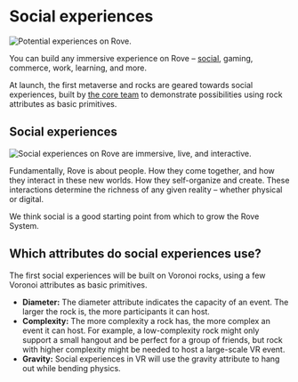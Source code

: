 # Social experiences



![Potential experiences on Rove.](https://lh5.googleusercontent.com/rHPYUVnnLEB4o6t2IzGs-VOqoPb2m5Qyob7BbvE8rHOrrIXbBxnJcpfc4JmQHFJttgXis0Dfe77xxRVxWZXyvBr\_bt\_P9C\_7OV4NvXtabUCbWR3CnZOvDeXOt3qGZgDFTgmzhJTo)

You can build any immersive experience on Rove – [social](social-experiences.md), gaming, commerce, work, learning, and more.

At launch, the first metaverse and rocks are geared towards social experiences, built by [the core team](../the-community/meet-the-core-team.md) to demonstrate possibilities using rock attributes as basic primitives.

## Social experiences

![Social experiences on Rove are immersive, live, and interactive.](../.gitbook/assets/Home\_01.png)

Fundamentally, Rove is about people. How they come together, and how they interact in these new worlds. How they self-organize and create. These interactions determine the richness of any given reality – whether physical or digital.

We think social is a good starting point from which to grow the Rove System.

## Which attributes do social experiences use?

The first social experiences will be built on Voronoi rocks, using a few Voronoi attributes as basic primitives.

* **Diameter:** The diameter attribute indicates the capacity of an event. The larger the rock is, the more participants it can host.
* **Complexity:** The more complexity a rock has, the more complex an event it can host. For example, a low-complexity rock might only support a small hangout and be perfect for a group of friends, but rock with higher complexity might be needed to host a large-scale VR event.
* **Gravity:** Social experiences in VR will use the gravity attribute to hang out while bending physics.
